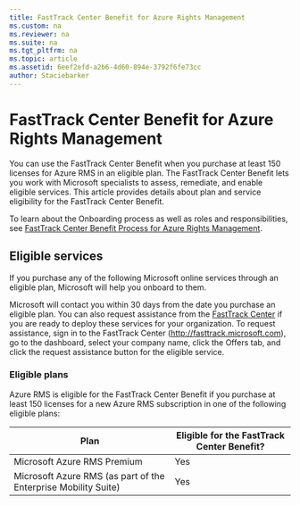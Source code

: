 ```yaml
---
title: FastTrack Center Benefit for Azure Rights Management
ms.custom: na
ms.reviewer: na
ms.suite: na
ms.tgt_pltfrm: na
ms.topic: article
ms.assetid: 6eef2efd-a2b6-4d60-894e-3792f6fe73cc
author: Staciebarker
---
```

# FastTrack Center Benefit for Azure Rights Management
You can use the FastTrack Center Benefit when you purchase at least 150 licenses for Azure RMS in an eligible plan. The FastTrack Center Benefit lets you work with Microsoft specialists to assess, remediate, and enable eligible services. This article provides details about plan and service eligibility for the FastTrack Center Benefit.

To learn about the Onboarding process as well as roles and responsibilities, see [FastTrack Center Benefit Process for Azure Rights Management](../Topic/FastTrack-Center-Benefit-Process-for-Azure-Rights-Management.md).

## Eligible services
If you purchase any of the following Microsoft online services through an eligible plan, Microsoft will help you onboard to them.

Microsoft will contact you within 30 days from the date you purchase an eligible plan. You can also request assistance from the [FastTrack Center](http://fasttrack.microsoft.com/) if you are ready to deploy these services for your organization. To request assistance, sign in to the FastTrack Center (http://fasttrack.microsoft.com), go to the dashboard, select your company name, click the Offers tab, and click the request assistance button for the eligible service.

### Eligible plans
Azure RMS is eligible for the FastTrack Center Benefit if you purchase at least 150 licenses for a new Azure RMS subscription in one of the following eligible plans:

|Plan|Eligible for the FastTrack Center Benefit?|
|--------|----------------------------------------------|
|Microsoft Azure RMS Premium|Yes|
|Microsoft Azure RMS (as part of the Enterprise Mobility Suite)|Yes|
